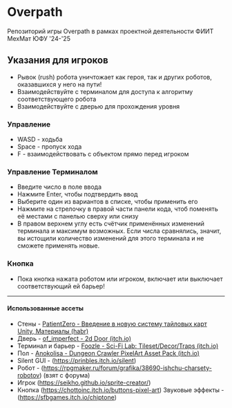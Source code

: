# Overpath
Репозиторий игры Overpath в рамках проектной деятельности ФИИТ МехМат ЮФУ '24-'25

## Указания для игроков
- Рывок (rush) робота уничтожает как героя, так и других роботов, оказавшихся у него на пути!
- Взаимодействуйте с терминалом для доступа к алгоритму соответствующего робота
- Взаимодействуйте с дверью для прохождения уровня

### Управление
- WASD - ходьба
- Space - пропуск хода
- F - взаимодействовать с объектом прямо перед игроком

### Управление Терминалом
- Введите число в поле ввода
- Нажмите Enter, чтобы подтвердить ввод
- Выберите один из вариантов в списке, чтобы применить его
- Нажмите на стрелочку в правой части панели кода, чтоб поменять её местами с панелью сверху или снизу
- В правом верхнем углу есть счётчик применённых изменений терминала и максимум возможных. Если числа сравнялись, значит, вы истощили количество изменений для этого терминала и не сможете применять новые.

### Кнопка
- Пока кнопка нажата роботом или игроком, включает или выключает соответствующий ей барьер!
---
#### Использованные ассеты
- Стены - [PatientZero - Введение в новую систему тайловых карт Unity, Материалы (habr)](https://habr.com/ru/articles/412765/)
- Дверь - [of_imperfect - 2d Door (itch.io)](https://of-imperfect.itch.io/2d-door)
- Терминал и барьер - [Foozle - Sci-Fi Lab: Tileset/Decor/Traps (itch.io)](https://foozlecc.itch.io/sci-fi-lab-tileset-decor-traps)
- Пол - [Anokolisa - Dungeon Crawler PixelArt Asset Pack (itch.io)](https://anokolisa.itch.io/dungeon-crawler-pixel-art-asset-pack)
- Silent GUI - (https://prinbles.itch.io/silent)
- Робот - (https://rpgmaker.ru/forum/grafika/38690-ishchu-charsety-robotov) (взят с форума)
- Игрок (https://seikho.github.io/sprite-creator/)
- Кнопка (https://chottoinc.itch.io/buttons-pixel-art)
 Звуковые эффекты - (https://sfbgames.itch.io/chiptone)
